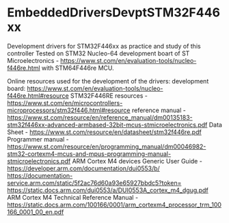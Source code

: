 # EmbeddedDriversDevptSTM32F446xx
Development drivers for STM32F446xx as practice and study of this controller
Tested on STM32 Nucleo-64 development boart of ST Microelectronics - https://www.st.com/en/evaluation-tools/nucleo-f446re.html with STM64F446re MCU.

Online resources used for the development of the drivers:
development board: https://www.st.com/en/evaluation-tools/nucleo-f446re.html#resource
STM32F446RE resources - https://www.st.com/en/microcontrollers-microprocessors/stm32f446.html#resource
            reference manual - https://www.st.com/resource/en/reference_manual/dm00135183-stm32f446xx-advanced-armbased-32bit-mcus-stmicroelectronics.pdf
            Data Sheet - https://www.st.com/resource/en/datasheet/stm32f446re.pdf
            Programmer manual - https://www.st.com/resource/en/programming_manual/dm00046982-stm32-cortexm4-mcus-and-mpus-programming-manual-stmicroelectronics.pdf
ARM Cortex M4 devices Generic User Guide -  https://developer.arm.com/documentation/dui0553/b/
                                            https://documentation-service.arm.com/static/5f2ac76d60a93e65927bbdc5?token=
                                            https://static.docs.arm.com/dui0553/a/DUI0553A_cortex_m4_dgug.pdf
ARM Cortex M4 Technical Reference Manual -  https://static.docs.arm.com/100166/0001/arm_cortexm4_processor_trm_100166_0001_00_en.pdf

